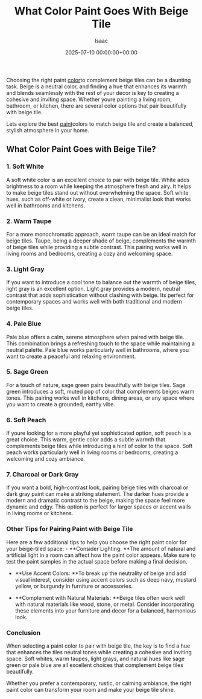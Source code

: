 ﻿---
title: What Color Paint Goes With Beige Tile
description: Choosing the right paint color to complement beige tiles can be a daunting task. Beige is a neutral color, and finding a hue that enhances its warmth and...
slug: /what-color-paint-goes-with-beige-tile/
date: 2025-07-10 00:00:00+00:00
lastmod: 2025-07-10 00:00:00+03:00
author: Isaac
categories:

- Guide
tags:

- guide

- color

- paint
layout: post
---

Choosing the right paint [color](https://pestpolicy.com/paint-colors-to-brighten-a-dark-room/)to complement beige tiles can be a daunting task. Beige is a neutral color, and finding a hue that enhances its warmth and blends seamlessly with the rest of your decor is key to creating a cohesive and inviting space. Whether youre painting a living room, bathroom, or kitchen, there are several color options that pair beautifully with beige tile.

Lets explore the best [paint](https://pestpolicy.com/airless-paint-sprayer-cleaning-solution/)colors to match beige tile and create a balanced, stylish atmosphere in your home.

##  What Color Paint Goes with Beige Tile?

###  1. Soft White

A soft white color is an excellent choice to pair with beige tile. White adds brightness to a room while keeping the atmosphere fresh and airy. It helps to make beige tiles stand out without overwhelming the space. Soft white hues, such as off-white or ivory, create a clean, minimalist look that works well in bathrooms and kitchens.

###  2. Warm Taupe

For a more monochromatic approach, warm taupe can be an ideal match for beige tiles. Taupe, being a deeper shade of beige, complements the warmth of beige tiles while providing a subtle contrast. This pairing works well in living rooms and bedrooms, creating a cozy and welcoming space.

###  3. Light Gray

If you want to introduce a cool tone to balance out the warmth of beige tiles, light gray is an excellent option. Light gray provides a modern, neutral contrast that adds sophistication without clashing with beige. Its perfect for contemporary spaces and works well with both traditional and modern beige tiles.

###  4. Pale Blue

Pale blue offers a calm, serene atmosphere when paired with beige tile. This combination brings a refreshing touch to the space while maintaining a neutral palette. Pale blue works particularly well in bathrooms, where you want to create a peaceful and relaxing environment.

###  5. Sage Green

For a touch of nature, sage green pairs beautifully with beige tiles. Sage green introduces a soft, muted pop of color that complements beiges warm tones. This pairing works well in kitchens, dining areas, or any space where you want to create a grounded, earthy vibe.

###  6. Soft Peach

If youre looking for a more playful yet sophisticated option, soft peach is a great choice. This warm, gentle color adds a subtle warmth that complements beige tiles while introducing a hint of color to the space. Soft peach works particularly well in living rooms or bedrooms, creating a welcoming and cozy ambiance.

###  7. Charcoal or Dark Gray

If you want a bold, high-contrast look, pairing beige tiles with charcoal or dark gray paint can make a striking statement. The darker hues provide a modern and dramatic contrast to the beige, making the space feel more dynamic and edgy. This option is perfect for larger spaces or accent walls in living rooms or kitchens.

###  Other Tips for Pairing Paint with Beige Tile

Here are a few additional tips to help you choose the right paint color for your beige-tiled space: - **Consider Lighting: **The amount of natural and artificial light in a room can affect how the paint color appears. Make sure to test the paint samples in the actual space before making a final decision.

- **Use Accent Colors: **To break up the neutrality of beige and add visual interest, consider using accent colors such as deep navy, mustard yellow, or burgundy in furniture or accessories.

- **Complement with Natural Materials: **Beige tiles often work well with natural materials like wood, stone, or metal. Consider incorporating these elements into your furniture and decor for a balanced, harmonious look.

###  Conclusion

When selecting a paint color to pair with beige tile, the key is to find a hue that enhances the tiles neutral tones while creating a cohesive and inviting space. Soft whites, warm taupes, light grays, and natural hues like sage green or pale blue are all excellent choices that complement beige tiles beautifully.

Whether you prefer a contemporary, rustic, or calming ambiance, the right paint color can transform your room and make your beige tile shine.
